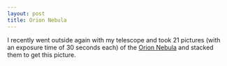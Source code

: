 ```yaml
---
layout: post
title: Orion Nebula
---
```



I recently went outside again with my telescope and took 21 pictures (with an exposure time of 30 seconds each) of the
<a href="https://en.wikipedia.org/wiki/Orion_Nebula">Orion Nebula</a> and stacked them to get this picture.
<amp-img width="1200" height="800" layout="responsive" src="/assets/images/2015-10-08-orion.png"></amp-img>